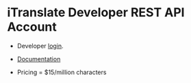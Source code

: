 # iTranslate Developer REST API Account

- Developer [login](https://itranslate.com/api).

- [Documentation](https://itranslate.com/itranslate-translation-api-documentation)

- Pricing = $15/million characters

